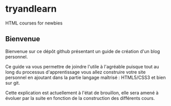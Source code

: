 tryandlearn
===========

HTML courses for newbies


## Bienvenue

Bienvenue sur ce dépôt github présentant un guide de création d'un blog personnel.

Ce guide va vous permettre de joindre l'utile à l'agréable puisque tout au long du processus d'apprentissage vous allez construire votre site personnel en ajoutant dans la partie langage maîtrisé : HTML5/CSS3 et bien sur git.

Cette explication est actuellement à l'état de brouillon, elle sera amené à évoluer par la suite en fonction de la construction des différents cours.